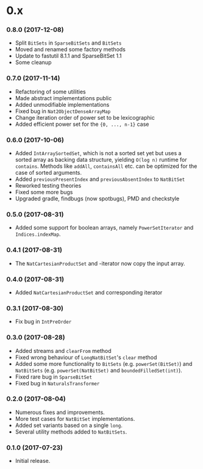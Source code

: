 # 0.x

### 0.8.0 (2017-12-08)

  * Split `BitSets` in `SparseBitSets` and `BitSets`
  * Moved and renamed some factory methods
  * Update to fastutil 8.1.1 and SparseBitSet 1.1
  * Some cleanup

### 0.7.0 (2017-11-14)

  * Refactoring of some utilities
  * Made abstract implementations public
  * Added unmodifiable implementations
  * Fixed bug in `Nat2ObjectDenseArrayMap`
  * Change iteration order of power set to be lexicographic
  * Added efficient power set for the `{0, ..., n-1}` case

### 0.6.0 (2017-10-06)

  * Added `IntArraySortedSet`, which is not a sorted set yet but uses a sorted array as backing data structure, yielding `O(log n)` runtime for `contains`. Methods like `addAll`, `containsAll` etc. can be optimized for the case of sorted arguments.
  * Added `previousPresentIndex` and `previousAbsentIndex` to `NatBitSet`
  * Reworked testing theories
  * Fixed some more bugs
  * Upgraded gradle, findbugs (now spotbugs), PMD and checkstyle

### 0.5.0 (2017-08-31)

  * Added some support for boolean arrays, namely `PowerSetIterator` and `Indices.indexMap`.

### 0.4.1 (2017-08-31)

  * The `NatCartesianProductSet` and -iterator now copy the input array.

### 0.4.0 (2017-08-31)

  * Added `NatCartesianProductSet` and corresponding iterator

### 0.3.1 (2017-08-30)

  * Fix bug in `IntPreOrder`

### 0.3.0 (2017-08-28)

  * Added streams and `clearFrom` method
  * Fixed wrong behaviour of `LongNatBitSet`'s `clear` method
  * Added some more functionality to `BitSets` (e.g. `powerSet(BitSet)`) and `NatBitSets` (e.g. `powerSet(NatBitSet)` and `boundedFilledSet(int)`).
  * Fixed rare bug in `SparseBitSet`
  * Fixed bug in `NaturalsTransformer`

### 0.2.0 (2017-08-04)

 * Numerous fixes and improvements.
 * More test cases for `NatBitSet` implementations.
 * Added set variants based on a single `long`.
 * Several utility methods added to `NatBitSets`.

### 0.1.0 (2017-07-23)

 * Initial release.
